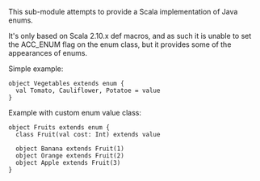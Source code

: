 This sub-module attempts to provide a Scala implementation of Java enums.

It's only based on Scala 2.10.x def macros, and as such it is unable to set the ACC_ENUM flag on the enum class, but it provides some of the appearances of enums.

Simple example:
```
object Vegetables extends enum {
  val Tomato, Cauliflower, Potatoe = value
}
```

Example with custom enum value class:
```
object Fruits extends enum {
  class Fruit(val cost: Int) extends value

  object Banana extends Fruit(1)
  object Orange extends Fruit(2)
  object Apple extends Fruit(3)
}
```
